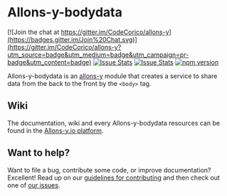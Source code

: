 # Allons-y-bodydata

[![Join the chat at https://gitter.im/CodeCorico/allons-y](https://badges.gitter.im/Join%20Chat.svg)](https://gitter.im/CodeCorico/allons-y?utm_source=badge&utm_medium=badge&utm_campaign=pr-badge&utm_content=badge)
[![Issue Stats](http://issuestats.com/github/codecorico/allons-y-bodydata/badge/issue)](http://issuestats.com/github/codecorico/allons-y)
[![Issue Stats](http://issuestats.com/github/codecorico/allons-y-bodydata/badge/pr)](http://issuestats.com/github/codecorico/allons-y)
[![npm version](https://badge.fury.io/js/allons-y-bodydata.svg)](https://badge.fury.io/js/allons-y-bodydata)

Allons-y-bodydata is an [allons-y](https://github.com/CodeCorico/allons-y) module that creates a service to share data from the back to the front by the ```<body>``` tag.

## Wiki

The documentation, wiki and every Allons-y-bodydata resources can be found in the [Allons-y.io platform](http://allons-y.io).

## Want to help?

Want to file a bug, contribute some code, or improve documentation? Excellent! Read up on our [guidelines for contributing](CONTRIBUTING.md) and then check out one of [our issues](https://github.com/CodeCorico/allons-y-bodydata/issues).
